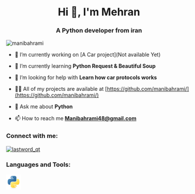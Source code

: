 <h1 align="center">Hi 👋, I'm Mehran</h1>
<h3 align="center">A Python developer from iran</h3>

<p align="left"> <img src="https://komarev.com/ghpvc/?username=manibahrami&label=Profile%20views&color=0e75b6&style=flat" alt="manibahrami" /> </p>

- 🔭 I’m currently working on [A Car project](Not available Yet)

- 🌱 I’m currently learning **Python Request & Beautiful Soup**

- 🤝 I’m looking for help with **Learn how car protocols works**

- 👨‍💻 All of my projects are available at [https://github.com/manibahrami/](https://github.com/manibahrami/)

- 💬 Ask me about **Python**

- 📫 How to reach me **Manibahrami48@gmail.com**

<h3 align="left">Connect with me:</h3>
<p align="left">
<a href="https://instagram.com/lastword_qt" target="blank"><img align="center" src="https://raw.githubusercontent.com/rahuldkjain/github-profile-readme-generator/master/src/images/icons/Social/instagram.svg" alt="lastword_qt" height="30" width="40" /></a>
</p>

<h3 align="left">Languages and Tools:</h3>
<p align="left"> <a href="https://www.python.org" target="_blank" rel="noreferrer"> <img src="https://raw.githubusercontent.com/devicons/devicon/master/icons/python/python-original.svg" alt="python" width="40" height="40"/> </a> </p>

